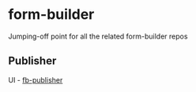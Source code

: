 # form-builder
Jumping-off point for all the related form-builder repos

## Publisher

UI - [fb-publisher](https://github.com/ministryofjustice/fb-publisher)
